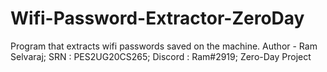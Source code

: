 # Wifi-Password-Extractor-ZeroDay
Program that extracts wifi passwords saved on the machine.
Author - Ram Selvaraj;
SRN : PES2UG20CS265;
Discord : Ram#2919;
Zero-Day Project

